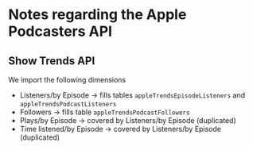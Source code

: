 # Notes regarding the Apple Podcasters API

## Show Trends API

We import the following dimensions

- Listeners/by Episode -> fills tables `appleTrendsEpisodeListeners` and `appleTrendsPodcastListeners`
- Followers -> fills table `appleTrendsPodcastFollowers`
- Plays/by Episode -> covered by Listeners/by Episode (duplicated)
- Time listened/by Episode -> covered by Listeners/by Episode (duplicated)
